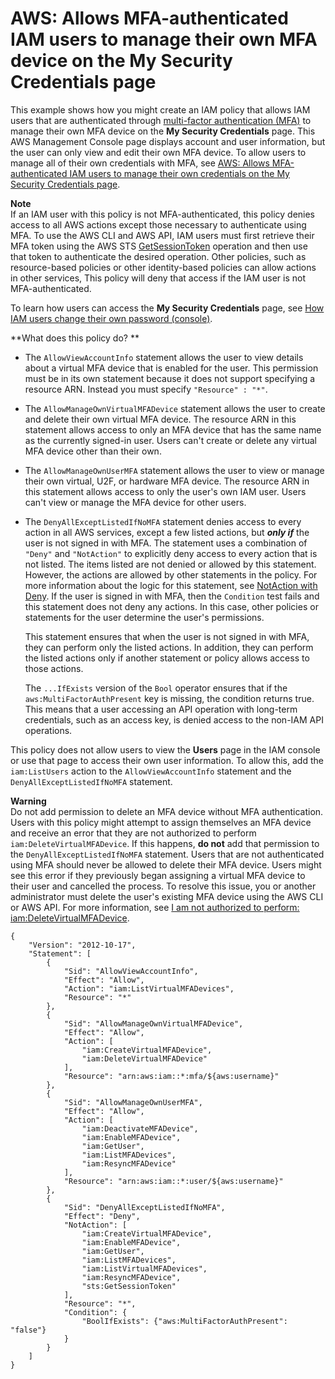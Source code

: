 # AWS: Allows MFA\-authenticated IAM users to manage their own MFA device on the My Security Credentials page<a name="reference_policies_examples_aws_my-sec-creds-self-manage-mfa-only"></a>

This example shows how you might create an IAM policy that allows IAM users that are authenticated through [multi\-factor authentication \(MFA\)](id_credentials_mfa.md) to manage their own MFA device on the **My Security Credentials** page\. This AWS Management Console page displays account and user information, but the user can only view and edit their own MFA device\. To allow users to manage all of their own credentials with MFA, see [AWS: Allows MFA\-authenticated IAM users to manage their own credentials on the My Security Credentials page](reference_policies_examples_aws_my-sec-creds-self-manage.md)\.

**Note**  
If an IAM user with this policy is not MFA\-authenticated, this policy denies access to all AWS actions except those necessary to authenticate using MFA\. To use the AWS CLI and AWS API, IAM users must first retrieve their MFA token using the AWS STS [GetSessionToken](https://docs.aws.amazon.com/STS/latest/APIReference/API_GetSessionToken.html) operation and then use that token to authenticate the desired operation\. Other policies, such as resource\-based policies or other identity\-based policies can allow actions in other services, This policy will deny that access if the IAM user is not MFA\-authenticated\.

To learn how users can access the **My Security Credentials** page, see [How IAM users change their own password \(console\)](id_credentials_passwords_user-change-own.md#ManagingUserPwdSelf-Console)\.

**What does this policy do? **
+ The `AllowViewAccountInfo` statement allows the user to view details about a virtual MFA device that is enabled for the user\. This permission must be in its own statement because it does not support specifying a resource ARN\. Instead you must specify `"Resource" : "*"`\.
+ The `AllowManageOwnVirtualMFADevice` statement allows the user to create and delete their own virtual MFA device\. The resource ARN in this statement allows access to only an MFA device that has the same name as the currently signed\-in user\. Users can't create or delete any virtual MFA device other than their own\.
+ The `AllowManageOwnUserMFA` statement allows the user to view or manage their own virtual, U2F, or hardware MFA device\. The resource ARN in this statement allows access to only the user's own IAM user\. Users can't view or manage the MFA device for other users\.
+ The `DenyAllExceptListedIfNoMFA` statement denies access to every action in all AWS services, except a few listed actions, but ***only if*** the user is not signed in with MFA\. The statement uses a combination of `"Deny"` and `"NotAction"` to explicitly deny access to every action that is not listed\. The items listed are not denied or allowed by this statement\. However, the actions are allowed by other statements in the policy\. For more information about the logic for this statement, see [NotAction with Deny](reference_policies_elements_notaction.md)\. If the user is signed in with MFA, then the `Condition` test fails and this statement does not deny any actions\. In this case, other policies or statements for the user determine the user's permissions\.

  This statement ensures that when the user is not signed in with MFA, they can perform only the listed actions\. In addition, they can perform the listed actions only if another statement or policy allows access to those actions\.

  The `...IfExists` version of the `Bool` operator ensures that if the `aws:MultiFactorAuthPresent` key is missing, the condition returns true\. This means that a user accessing an API operation with long\-term credentials, such as an access key, is denied access to the non\-IAM API operations\.

This policy does not allow users to view the **Users** page in the IAM console or use that page to access their own user information\. To allow this, add the `iam:ListUsers` action to the `AllowViewAccountInfo` statement and the `DenyAllExceptListedIfNoMFA` statement\.

**Warning**  
Do not add permission to delete an MFA device without MFA authentication\. Users with this policy might attempt to assign themselves an MFA device and receive an error that they are not authorized to perform `iam:DeleteVirtualMFADevice`\. If this happens, **do not** add that permission to the `DenyAllExceptListedIfNoMFA` statement\. Users that are not authenticated using MFA should never be allowed to delete their MFA device\. Users might see this error if they previously began assigning a virtual MFA device to their user and cancelled the process\. To resolve this issue, you or another administrator must delete the user's existing MFA device using the AWS CLI or AWS API\. For more information, see [I am not authorized to perform: iam:DeleteVirtualMFADevice](troubleshoot_general.md#troubleshoot_general_access-denied-delete-mfa)\.

```
{
    "Version": "2012-10-17",
    "Statement": [
        {
            "Sid": "AllowViewAccountInfo",
            "Effect": "Allow",
            "Action": "iam:ListVirtualMFADevices",
            "Resource": "*"
        },
        {
            "Sid": "AllowManageOwnVirtualMFADevice",
            "Effect": "Allow",
            "Action": [
                "iam:CreateVirtualMFADevice",
                "iam:DeleteVirtualMFADevice"
            ],
            "Resource": "arn:aws:iam::*:mfa/${aws:username}"
        },
        {
            "Sid": "AllowManageOwnUserMFA",
            "Effect": "Allow",
            "Action": [
                "iam:DeactivateMFADevice",
                "iam:EnableMFADevice",
                "iam:GetUser",
                "iam:ListMFADevices",
                "iam:ResyncMFADevice"
            ],
            "Resource": "arn:aws:iam::*:user/${aws:username}"
        },
        {
            "Sid": "DenyAllExceptListedIfNoMFA",
            "Effect": "Deny",
            "NotAction": [
                "iam:CreateVirtualMFADevice",
                "iam:EnableMFADevice",
                "iam:GetUser",
                "iam:ListMFADevices",
                "iam:ListVirtualMFADevices",
                "iam:ResyncMFADevice",
                "sts:GetSessionToken"
            ],
            "Resource": "*",
            "Condition": {
                "BoolIfExists": {"aws:MultiFactorAuthPresent": "false"}
            }
        }
    ]
}
```